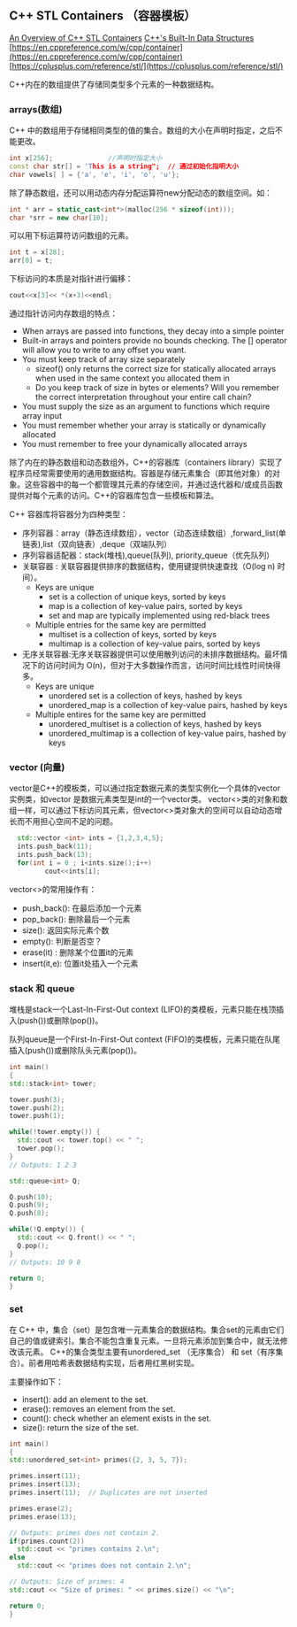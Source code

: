 ## C++ STL Containers （容器模板）
[An Overview of C++ STL Containers](https://embeddedartistry.com/blog/2017/08/02/an-overview-of-c-stl-containers/)
[C++'s Built-In Data Structures](https://www.codecademy.com/learn/c-plus-plus-for-programmers/modules/cpp-built-in-data-structures/cheatsheet)
[https://en.cppreference.com/w/cpp/container](https://en.cppreference.com/w/cpp/container)
[https://cplusplus.com/reference/stl/](https://cplusplus.com/reference/stl/)

C++内在的数组提供了存储同类型多个元素的一种数据结构。

### arrays(数组)

C++ 中的数组用于存储相同类型的值的集合。数组的大小在声明时指定，之后不能更改。
```cpp
int x[256];              //声明时指定大小
const char str[] = 'This is a string";  // 通过初始化指明大小
char vowels[ ] = {'a', 'e', 'i', 'o', 'u'};
```
除了静态数组，还可以用动态内存分配运算符new分配动态的数组空间。如：
```cpp
int * arr = static_cast<int*>(malloc(256 * sizeof(int)));
char *srr = new char[10];
```
可以用下标运算符访问数组的元素。
```cpp
int t = x[28];
arr[0] = t;
```

下标访问的本质是对指针进行偏移：
```cpp
cout<<x[3]<< *(x+3)<<endl;
```
通过指针访问内存数组的特点：

- When arrays are passed into functions, they decay into a simple pointer
 - Built-in arrays and pointers provide no bounds checking. The [] operator will allow you to write to any offset you want.
- You must keep track of array size separately
    - sizeof() only returns the correct size for statically allocated arrays when used in the same context you allocated them in
    - Do you keep track of size in bytes or elements? Will you remember the correct interpretation throughout your entire call chain?
- You must supply the size as an argument to functions which require array input
- You must remember whether your array is statically or dynamically allocated
- You must remember to free your dynamically allocated arrays

除了内在的静态数组和动态数组外，C++的容器库（containers library）实现了程序员经常需要使用的通用数据结构。容器是存储元素集合（即其他对象）的对象。这些容器中的每一个都管理其元素的存储空间，并通过迭代器和/或成员函数提供对每个元素的访问。C++的容器库包含一些模板和算法。

C++ 容器库将容器分为四种类型：

- 序列容器：array（静态连续数组），vector（动态连续数组）,forward_list(单链表),list（双向链表）,deque（双端队列）
- 序列容器适配器：stack(堆栈),queue(队列), priority_queue（优先队列）
- 关联容器 : 关联容器提供排序的数据结构，使用键提供快速查找（O(log n) 时间）。
  -  Keys are unique
       - set is a collection of unique keys, sorted by keys
       - map is a collection of key-value pairs, sorted by keys
       - set and map are typically implemented using red-black trees
  - Multiple entries for the same key are permitted
       - multiset is a collection of keys, sorted by keys
       - multimap is a collection of key-value pairs, sorted by keys
- 无序关联容器:无序关联容器提供可以使用散列访问的未排序数据结构。最坏情况下的访问时间为 O(n)，但对于大多数操作而言，访问时间比线性时间快得多。
   - Keys are unique
      - unordered set is a collection of keys, hashed by keys
      - unordered_map is a collection of key-value pairs, hashed by keys
   - Multiple entires for the same key are permitted
      - unordered_multiset is a collection of keys, hashed by keys
      - unordered_multimap is a collection of key-value pairs, hashed by keys


### vector (向量)

vector是C++的模板类，可以通过指定数据元素的类型实例化一个具体的vector实例类，如vector<int> 是数据元素类型是int的一个vector类。
vector<>类的对象和数组一样，可以通过下标访问其元素，但vector<>类对象大的空间可以自动动态增长而不用担心空间不足的问题。
```cpp
  std::vector <int> ints = {1,2,3,4,5};
  ints.push_back(11);
  ints.push_back(13);
  for(int i = 0 ; i<ints.size();i++)
         cout<<ints[i];
```
vector<>的常用操作有：
  - push_back(): 在最后添加一个元素
  - pop_back(): 删除最后一个元素
  - size(): 返回实际元素个数
  - empty(): 判断是否空？
  - erase(it) : 删除某个位置it的元素
  - insert(it,e): 位置it处插入一个元素
  
### stack 和 queue
  堆栈是stack一个Last-In-First-Out context (LIFO)的类模板，元素只能在栈顶插入(push())或删除(pop())。
  
  队列queue是一个First-In-First-Out context (FIFO)的类模板，元素只能在队尾插入(push())或删除队头元素(pop())。
  
  ```cpp
  int main()
{
  std::stack<int> tower;
  
  tower.push(3);
  tower.push(2);
  tower.push(1);
  
  while(!tower.empty()) {
    std::cout << tower.top() << " ";
    tower.pop();
  }
  // Outputs: 1 2 3
  
  std::queue<int> Q;

  Q.push(10);
  Q.push(9);
  Q.push(8);
  
  while(!Q.empty()) {
    std::cout << Q.front() << " ";
    Q.pop();
  }
  // Outputs: 10 9 8

  return 0;
}
```
  
### set
  在 C++ 中，集合（set）是包含唯一元素集合的数据结构。集合set的元素由它们自己的值或键索引。集合不能包含重复元素。一旦将元素添加到集合中，就无法修改该元素。
  C++的集合类型主要有unordered_set （无序集合） 和 set（有序集合）。前者用哈希表数据结构实现，后者用红黑树实现。
  
  主要操作如下：
  - insert(): add an element to the set.
  - erase(): removes an element from the set.
  - count(): check whether an element exists in the set.
  - size(): return the size of the set.
  
  ```cpp
  int main()
{
  std::unordered_set<int> primes({2, 3, 5, 7});
  
  primes.insert(11);
  primes.insert(13);
  primes.insert(11);  // Duplicates are not inserted
  
  primes.erase(2);
  primes.erase(13);
  
  // Outputs: primes does not contain 2.
  if(primes.count(2))
    std::cout << "primes contains 2.\n";
  else
    std::cout << "primes does not contain 2.\n";
  
  // Outputs: Size of primes: 4
  std::cout << "Size of primes: " << primes.size() << "\n";
  
  return 0;
}
  ```
  
  
